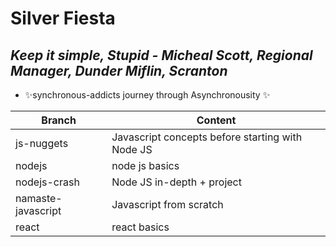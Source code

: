 # Silver Fiesta
## _Keep it simple, Stupid - Micheal Scott, Regional Manager, Dunder Miflin, Scranton_

- ✨synchronous-addicts journey through Asynchronousity ✨


| Branch | Content |
| ------ | ------ |
| js-nuggets | Javascript concepts before starting with Node JS |
| nodejs | node js basics |
| nodejs-crash | Node JS in-depth + project |
| namaste-javascript | Javascript from scratch |
| react | react basics |

